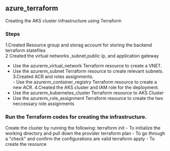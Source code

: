 ## azure_terraform
Creating the AKS cluster infrastructure using Terraform
### Steps
1.Created Resource group and storag account for storing the backend terraform statefiles <br />
2 Created the virtual networks ,subnet,public ip, and application gateway <br />
   - Use the azurerm_virtual_network Terraform resource to create a VNET.
   - Use the azurerm_subnet Terraform resource to create relevant subnets.
3.Created ACR and roles assignments. <br />
    - Use the azurerm_container_registry Terraform resource to create a new ACR.
4.Created the AKS cluster and IAM role for the deployment. <br />
  - Use the azurerm_kubernetes_cluster Terraform resource to AKS Cluster
  - Use the azurerm_role_assignment Terraform resource to create the two neccessary role assignments
### Run the Terraform codes for creating the infrastructure.
Create the cluster by running the following:
terraform init - To initialize the working directory and pull down the provider
terraform plan - To go through a "check" and confirm the configurations are valid
terraform apply - To create the resource



